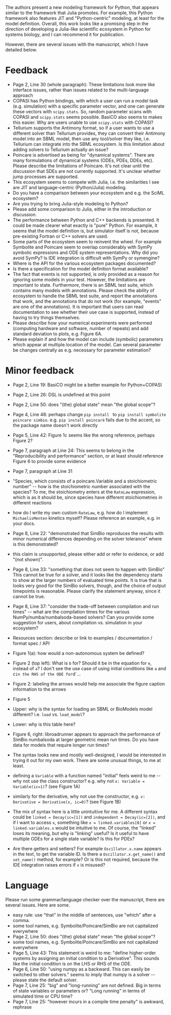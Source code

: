 The authors present a new modeling framework for Python, that appears similar to the framework that Julia promotes. For example, this Python framework also features JIT and "Python-centric" modeling, at least for the model definition. Overall, this work looks like a promising step in the direction of developing a Julia-like scientific ecosystem in Python for systems biology, and I can recommend it for publication.

However, there are several issues with the manuscript, which I have detailed below.

# Feedback
- Page 2, Line 30 (whole paragraph): These limitations look more like interface issues, rather than issues related to the multi-language approach
 - COPASI has Python bindings, with which a user can run a model task (e.g. simulation) with a specific parameter vector, and one can generate these vectors with `scipy.stats`. So, random parameter scans with COPASI and `scipy.stats` seems possible. BasiCO also seems to makes this easier. Why are users unable to use `scipy.stats` with COPASI?
 - Tellurium supports the Antimony format, so if a user wants to use a different solver than Tellurium provides, they can convert their Antimony model into an SBML model, then use any tool/solver they like, i.e. Tellurium can integrate into the SBML ecosystem. Is this limitation about adding solvers to Tellurium actually an issue?
- Poincare is advertised as being for "dynamical systems". There are many formulations of dynamical systems (ODEs, PDEs, DDEs, etc). Please describe the limitations of Poincare. It's not clear until the discussion that SDEs are not currently supported. It's unclear whether jump processes are supported.
- This ecosystem seems to compete with Julia, i.e. the similarities I see are JIT and language-centric (Python/Julia) modeling.
 - Do you have a comparison between your ecosystem and e.g. the SciML ecosystem?
 - Are you trying to bring Julia-style modeling to Python?
 - Please add some comparison to Julia, either in the introduction or discussion.
- The performance between Python and C++ backends is presented. It could be made clearer what exactly is "pure" Python. For example, it seems that the model definition is, but simulator itself is not, because pre-existing Fortran or C++ solvers are used.
- Some parts of the ecosystem seem to reinvent the wheel. For example Symbolite and Poincare seem to overlap considerably with SymPy symbolic expressions and ODE system representations. Why did you avoid SymPy? Is IDE integration is difficult with SymPy or symengine?
- Where is the API for the various ecosystem packages documented?
- Is there a specification for the model definition format available?
- The fact that events is not supported, is only provided as a reason for ignoring some models in your test. However, the limitations are important to state. Furthermore, there is an SBML test suite, which contains many models with annotations. Please check the ability of ecosystem to handle the SBML test suite, and report the annotations that work, and the annotations that do not work (for example, "events" are one of the annotations). It is important that users can read documentation to see whether their use case is supported, instead of having to try things themselves.
- Please describe how your numerical experiments were performed (computing hardware and software, number of repeats) and add standard deviation to plots, e.g. Figure 6A.
- Please explain if and how the model can include (symbolic) parameters which appear at multiple.location of the model. Can several parameter be changes centrally as e.g. necessary for parameter estimation?

# Minor feedback
- Page 2, Line 19: BasiCO might be a better example for Python+COPASI
- Page 2, Line 26: DSL is undefined at this point
- Page 2, Line 50: does "(the) global state" mean "the global scope"?
- Page 4, Line 48: perhaps change `pip install ` to `pip install symbolite poincare simbio`. e.g. `pip install poincaré` fails due to the accent, so the package name doesn't work directly
- Page 5, Line 42: Figure 1c seems like the wrong reference, perhaps Figure 2?
- Page 7, paragraph at Line 24: This seems to belong in the "Reproducibility and performance" section, or at least should reference Figure 6 to provide some evidence
- Page 7, paragraph at Line 31
 - "Species, which consists of a poincare.Variable and a stoichiometric number" -- how is the stoichiometric number associated with the species? To me, the stoichiometry enters at the `RateLaw` expression, which is as it should be, since species have different stoichiometries in different reactions
 - how do I write my own custom `RateLaw`, e.g. how do I implement `MichaelisMenten` kinetics myself? Please reference an example, e.g. in your docs.
- Page 8, Line 22: "demonstrated that SimBio reproduces the results with minor numerical differences depending on the solver tolerance" where is this demonstrated?
 - this claim is unsupported, please either add or refer to evidence, or add "(not shown)".
- Page 8, Line 33: "something that does not seem to happen with SimBio" This cannot be true for a solver, and it looks like the dependency starts to show at the larger numbers of evaluated time points. It is true that is looks very good for the SimBio solvers, though, and the choice of output timepoints is reasonable. Please clarify the statement anyway, since it cannot be true.
- Page 8, Line 37: "consider the trade-off between compilation and run times" -- what are the compilation times for the various NumPy/numba/numbalsoda-based solvers? Can you provide some suggestion for users, about compilation vs. simulation in your ecosystem?
- Resources section: describe or link to examples / documentation / format spec / API
- Figure 1(a): how would a non-autonomous system be defined?
- Figure 2 (top left): What is `b` for? Should it be in the equation for `e`, instead of `a`? I don't see the use case of using initial conditions like `a` and c` in the RHS of the ODE for `d`...
- Figure 2: labeling the arrows would help me associate the figure caption information to the arrows
- Figure 5
 - Upper: why is the syntax for loading an SBML or BioModels model different? i.e. `load` vs. `load_model`?
 - Lower: why is this table here?
- Figure 6, right: libroadrunner appears to approach the performance of SimBio numbalsoda at larger geometric mean run times. Do you have data for models that require longer run times?

- The syntax looks new and mostly well-designed, I would be interested in trying it out for my own work. There are some unusual things, to me at least.
 - defining a `Variable` with a function named "initial" feels weird to me -- why not use the class constructor? e.g. why not `x: Variable = Variable(ic=1)`? (see Figure 1A)
 - similarly for the derivative, why not use the constructor, e.g. `v: Derivative = Derivative(x, ic=0)`? (see Figure 1B)
 - The mix of syntax here is a little unintuitive for me. A different syntax could be `linked = Decay(ic=[1])` and `independent = Decay(ic=[2])`, and if I want to access `x`, something like `x = linked.variables[0]` or `x = linked.variables.x` would be intuitive to me. Of course, the "linked" loses its meaning, but why is "linking" useful? Is it useful to have multiple ODEs for a single state variable? Is this for PDEs?
 - Are there getters and setters? For example `Oscillator.x.name` appears in the text, to get the variable ID. Is there a `Oscillator.x.get_name()` and `set_name()` method, for example? Or is this not required, because the IDE integration raises errors if `x` is misused?

# Language
Please run some grammar/language checker over the manuscript, there are several issues. Here are some.
- easy rule: use "that" in the middle of sentences, use "which" after a comma.
- some tool names, e.g. Symbolite/Poincare/SimBio are not capitalized everywhere
- Page 2, Line 50: does "(the) global state" mean "the global scope"?
- some tool names, e.g. Symbolite/Poincare/SimBio are not capitalized everywhere
- Page 5, Line 43: This statement is weird to me: "define higher-order systems by assigning an initial condition to a Derivative". This sounds like the initial condition is on the LHS or RHS of the ODE.
- Page 6, Line 50: "using numpy as a backward. This can easily be switched to other solvers." seems to imply that numpy is a solver -- please state the default solver.
- Page 7, Line 25: "big" and "long-running" are not defined. Big in terms of state variables or parameters or? "Long running" in terms of simulated time or CPU time?
- Page 7, Line 25: "however incurs in a compile time penalty" is awkward, rephrase
